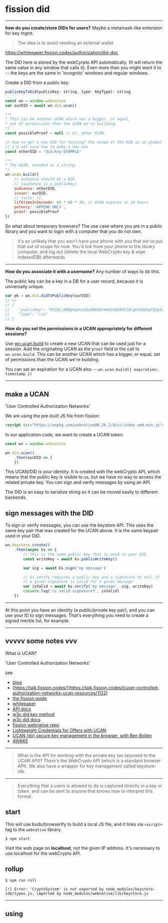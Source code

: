 # fission did

--------------------------------------------

**how do you create/store DIDs for users?** Maybe a metamask-like extension for key mgmt.

> The idea is to avoid needing an external wallet

https://whitepaper.fission.codes/authorization/did-doc

The DID here is stored by the webCyrpto API automatically. (It will return the same value in any window that calls it). Even more than you might want it to -- the keys are the same in 'incognito' windows and regular windows.

Create a DID from a public key:
```js
publicKeyToDid(publicKey: string, type: KeyType): string
```

```js
const wn = window.webnative
var ourDID = await wn.did.ucan()

/**
* This can be another UCAN which has a bigger, or equal,
* set of permissions than the UCAN we're building.
*/
const possibleProof = null // or, other UCAN.

// how to get a new DID for testing? The scope of the DID is so global
// i'm not sure how to make a new one
const otherDID = "did:key:EXAMPLE"

/**
* The UCAN, encoded as a string.
*/
wn.ucan.build({
    // audience should be a DID
    // (audience is a publicKey)
    audience: otherDID,
    issuer: ourDID,
    // facts: [],
    lifetimeInSeconds: 60 * 60 * 24, // UCAN expires in 24 hours
    potency: 'APPEND_ONLY',
    proof: possibleProof
})
```


So what about temporary browsers? The use case where you are in a public library and you want to login with a computer that you do not own.

> it's so unlikely that you won't have your phone with you that we've put that out of scope for now. You'd link from your phone to the library computer, and log out (delete the local WebCrypto key & wipe indexedDB) afterwards


----------------------------------------------


**How do you associate it with a username?** Any number of ways to do this. 

The public key can be a key in a DB for a user record, because it is universally unique.

```js
var pk = wn.did.didToPublicKey(ourDID)
// =>
// {
//    "publicKey": "MIIBIjANBgkqhkiG9w0BAQEFAAOCAQ8AMIIBCgKCAQEAqT8Zp028N0MQxNVs77P/4cgIjGZdrZSn5hd1lkvFpxooSKDgTeBRoC6nVyyJW6aPJUqkXSJhXWN6V1ftFwPhzL+6aOP/8yRatZ9rmDC8GRv08PD+uvQEInEuJ0/TpI6pKB+qwW+JgdyErk8MRDBJ/JQ58XI/wnzFpgVsEti8Ql8t2XK6ol+CBoZIFHTIM8avbGu7hJX0uHNA8dEfk/fQhM2k3VnnHtS2/cgM6EVO7pp6nDkxW7JqU5LpiPj27uPm/UPOhF4jv9QnYmHUC/P8jF7E0FuFtRfENM09i8eGVl7nZwzB0KToQ1DWtwpZEK6LNc1xMCMvv9mLoSYiEFr6XQIDAQAB",
//    "type": "rsa"
// }
```


**How do you set the permissions in a UCAN appropriately for different sessions?**

Use [wn.ucan.build](https://webnative.fission.app/modules/ucan.html#build) to
create a new UCAN that can be used just for a session. Add the originating
UCAN as the `proof` field in the call to `wn.ucan.build`. This can be another
UCAN which has a bigger, or equal, set of permissions than the UCAN we're
building.


You can set an expiration for a UCAN also --
`wn.ucan.build({ expiration: timestamp })`









-----------------------------------------------




## make a UCAN
'User Controlled Authorization Networks'

We are using the pre-built JS file from fission:

```html
<script src="https://unpkg.com/webnative@0.26.1/dist/index.umd.min.js"></script>
```

In our application code, we want to create a UCAN token:
```js
const wn = window.webnative

wn.did.ucan()
    .then(ourDID => {
    })
```

This UCAN/DID is your identity. It is created with the webCrypto API, which
means that the public key is visible to us, but we have no way to access the 
related private key. You can sign and verify messages by using an API.

The DID is an easy to serialize string so it can be moved easily to 
different backends.

## sign messages with the DID
To sign or verify messages, you can use the keystore API. This uses the same
key pair that was created for the UCAN above. It is the same keypair used
in your DID.

```js
wn.keystore.create()
    .then(async ks => {
        // this is the same public key that is used in your DID
        const writeKey = await ks.publicWriteKey()

        var sig = await ks.sign('my message')

        // ks.verify requires a public key and a signature to tell if
        // a given signature is valid for a given message
        var isValid = await ks.verify('my message', sig, writeKey)
        console.log('is valid signature?', isValid)
    })
```

--------------------------------

At this point you have an identity (a public/private key pair), and you
can use your ID to sign messages. That's everything you need to create
a signed merkle list, for example.



-------------------------------------------------------



## vvvvv some notes vvv

What is UCAN?

'User Controlled Authorization Networks'

see
* [blog](https://fission.codes/blog/auth-without-backend/)
* [https://talk.fission.codes/](https://talk.fission.codes/t/user-controlled-authorization-networks-ucan-resources/1122)
* [the fission guide](https://guide.fission.codes/ucan)
* [whitepaper](https://whitepaper.fission.codes/authorization/id-overview)
* [API docs](https://webnative.fission.app/)
* [w3c did:key method](https://w3c-ccg.github.io/did-method-key/)
* [w3c did docs](https://www.w3.org/TR/did-core/)
* [fission webnative repo](https://github.com/fission-suite/webnative)
* [Lightweight Credentials for Offers with UCAN](https://fission.codes/blog/lightweight-credentials-ucan/)
* [UCAN (do) secure key management in the browser, with Ben Bollen](https://talk.fission.codes/t/ucan-do-secure-key-management-in-the-browser-with-ben-bollen/1214)
* [AWAKE](https://whitepaper.fission.codes/accounts/login/awake)

--------------------------------

> What is the API for working with the private key (as opposed to the UCAN API)?
There's the WebCrypto API (which is a standard browser API). We also have a wrapper for key management called keystore-idb.

------------------------------------------

> Everything that a users is allowed to do is captured directly in a key or token, and can be sent to anyone that knows how to interpret this format.

## start
This will use budo/browserify to build a local JS file, and it links via `<script>` tag to the `webnative` library.
```
$ npm start
```

Visit the web page on **localhost**, not the given IP address. It's necessary to use localhost for the webCrypto API.

## rollup

```
$ npm run roll

[!] Error: 'CryptoSystem' is not exported by node_modules/keystore-idb/types.js, imported by node_modules/webnative/lib/keystore.js
```


----------------------------------------------------


## using <script> in html

**this one seems to work**

public/index.html
```
<script src="https://unpkg.com/webnative@0.26.1/dist/index.umd.min.js"></script>
```

`/example.js`
```
const wn = window.webnative
```

Start a local server
```
$ npm start
```


-------------------------------------------------------


## browserify

```
$ npm run build-js-br

SyntaxError: /Users/nick/code/fission-did/node_modules/webnative/lib/index.js: Export namespace should be first transformed by `@babel/plugin-proposal-export-namespace-from`.
  132 | export * from "./common/version.js";
  133 | export const fs = FileSystem;
> 134 | export * as apps from "./apps/index.js";
      |        ^^^^^^^^^

```

But we already are using `@babel/plugin-proposal-export-namespace-from`


----------------------------------------------------------
